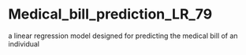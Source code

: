 # Medical_bill_prediction_LR_79
a linear regression model designed for predicting the medical bill of an individual
